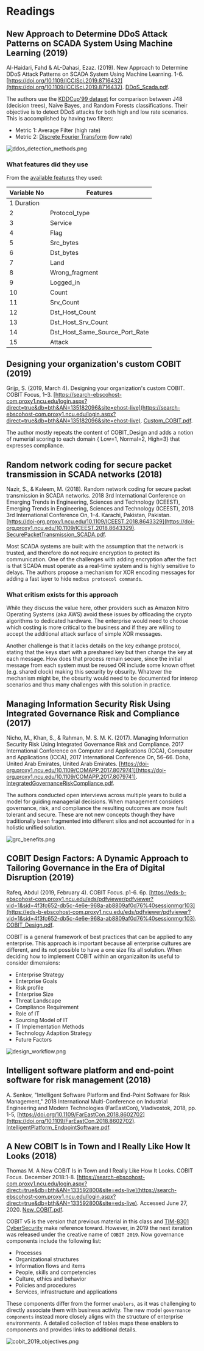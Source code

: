 # Readings

## New Approach to Determine DDoS Attack Patterns on SCADA System Using Machine Learning (2019)

Al-Haidari, Fahd & AL-Dahasi, Ezaz. (2019). New Approach to Determine DDoS Attack Patterns on SCADA System Using Machine Learning. 1-6. [https://doi.org/10.1109/ICCISci.2019.8716432](https://doi.org/10.1109/ICCISci.2019.8716432). [DDoS_Scada.pdf](DDoS_Scada.pdf).

The authors use the [KDDCup'99 dataset](http://kdd.ics.uci.edu/databases/kddcup99/kddcup99.html) for comparison between J48 (decision trees), Naive Bayes, and Random Forests classifications.  Their objective is to detect DDoS attacks for both high and low rate scenarios.  This is accomplished by having two filters:

- Metric 1: Average Filter (high rate)
- Metric 2: [Discrete Fourier Transform](https://en.wikipedia.org/wiki/Discrete_Fourier_transform) (low rate)

![ddos_detection_methods.png](ddos_detection_methods.png)

### What features did they use

From the [available features](http://kdd.ics.uci.edu/databases/kddcup99/kddcup.names) they used:

|Variable No| Features|
|-----------|---------|
|1 Duration|
|2 |Protocol_type|
|3 |Service|
|4 |Flag|
|5 |Src_bytes|
|6 |Dst_bytes|
|7 |Land|
|8 |Wrong_fragment|
|9 |Logged_in|
|10| Count|
|11| Srv_Count|
|12| Dst_Host_Count|
|13| Dst_Host_Srv_Count|
|14| Dst_Host_Same_Source_Port_Rate|
|15| Attack|

## Designing your organization's custom COBIT (2019)

Grijp, S. (2019, March 4). Designing your organization's custom COBIT. COBIT Focus, 1–3. [https://search-ebscohost-com.proxy1.ncu.edu/login.aspx?direct=true&db=bth&AN=135182096&site=ehost-live](https://search-ebscohost-com.proxy1.ncu.edu/login.aspx?direct=true&db=bth&AN=135182096&site=ehost-live). [Custom_COBIT.pdf](Custom_COBIT.pdf).

The author mostly repeats the content of COBIT_Design and adds a notion of numerial scoring to each domain { Low=1, Normal=2, High=3} that expresses compliance.

## Random network coding for secure packet transmission in SCADA networks (2018)

Nazir, S., & Kaleem, M. (2018). Random network coding for secure packet transmission in SCADA networks. 2018 3rd International Conference on Emerging Trends in Engineering, Sciences and Technology (ICEEST), Emerging Trends in Engineering, Sciences and Technology (ICEEST), 2018 3rd International Conference On, 1–4. Karachi, Pakistan, Pakistan. [https://doi-org.proxy1.ncu.edu/10.1109/ICEEST.2018.8643329](https://doi-org.proxy1.ncu.edu/10.1109/ICEEST.2018.8643329). [SecurePacketTransmission_SCADA.pdf](SecurePacketTransmission_SCADA.pdf).

Most SCADA systems are built with the assumption that the network is trusted, and therefore do not require encryption to protect its communication.  One of the challenges with adding encryption after the fact is that SCADA must operate as a real-time system and is highly sensitive to delays.  The authors propose a mechanism for XOR encoding messages for adding a fast layer to hide `modbus protoecol commands`.  

### What critism exists for this approach

While they discuss the value here, other providers such as Amazon Nitro Operating Systems (aka AWS) avoid these issues by offloading the crypto algorithms to dedicated hardware.  The enterprise would need to choose which costing is more critical to the business and if they are willing to accept the additional attack surface of simple XOR messages. 

Another challenge is that it lacks details on the key exhange protocol, stating that the keys start with a preshared key but then change the key at each message.  How does that process remain secure, since the initial message from each system must be reused OR include some known offset (e.g. shared clock) making this security by obsurity.  Whatever the mechanism might be, the obsurity would need to be documented for interop scenarios and thus many challenges with this solution in practice.

## Managing Information Security Risk Using Integrated Governance Risk and Compliance (2017)

Nicho, M., Khan, S., & Rahman, M. S. M. K. (2017). Managing Information Security Risk Using Integrated Governance Risk and Compliance. 2017 International Conference on Computer and Applications (ICCA), Computer and Applications (ICCA), 2017 International Conference On, 56–66. Doha, United Arab Emirates, United Arab Emirates. [https://doi-org.proxy1.ncu.edu/10.1109/COMAPP.2017.8079741](https://doi-org.proxy1.ncu.edu/10.1109/COMAPP.2017.8079741). [IntegratedGovernanceRiskCompliance.pdf](IntegratedGovernanceRiskCompliance.pdf).

The authors conducted open interviews across multiple years to build a model for guiding managerial decisions.  When management considers governance, risk, and compliance the resulting outcomes are more fault tolerant and secure.  These are not new concepts though they have traditionally been fragmented into different silos and not accounted for in a holistic unified solution. 

![grc_benefits.png](grc_benefits.png)

## COBIT Design Factors: A Dynamic Approach to Tailoring Governance in the Era of Digital Disruption (2019)

Rafeq, Abdul (2019, February 4). COBIT Focus. p1-6. 6p. [https://eds-b-ebscohost-com.proxy1.ncu.edu/eds/pdfviewer/pdfviewer?vid=1&sid=4f3fc652-db5c-4e6e-968a-ab8809af0d76%40sessionmgr103](https://eds-b-ebscohost-com.proxy1.ncu.edu/eds/pdfviewer/pdfviewer?vid=1&sid=4f3fc652-db5c-4e6e-968a-ab8809af0d76%40sessionmgr103).  [COBIT_Design.pdf](COBIT_Design.pdf).

COBIT is a general framework of best practices that can be applied to any enterprise.  This approach is important because all enterprise cultures are different, and its not possible to have a one size fits all solution.  When deciding how to implement COBIT within an organizaiton its useful to consider dimensions:

- Enterprise Strategy
- Enterprise Goals
- Risk profile
- Enterprise Size
- Threat Landscape
- Compliance Requirement
- Role of IT
- Sourcing Model of IT
- IT Implementation Methods
- Technology Adaption Strategy
- Future Factors

![design_workflow.png](design_workflow.png)

## Intelligent software platform and end-point software for risk management (2018)

A. Senkov, "Intelligent Software Platform and End-Point Software for Risk Management," 2018 International Multi-Conference on Industrial Engineering and Modern Technologies (FarEastCon), Vladivostok, 2018, pp. 1-5, [https://doi.org/10.1109/FarEastCon.2018.8602702](https://doi.org/10.1109/FarEastCon.2018.8602702). [IntelligentPlatform_EndpointSoftware.pdf](IntelligentPlatform_EndpointSoftware.pdf).

## A New COBIT Is in Town and I Really Like How It Looks (2018)

Thomas M. A New COBIT Is in Town and I Really Like How It Looks. COBIT Focus. December 2018:1-8. [https://search-ebscohost-com.proxy1.ncu.edu/login.aspx?direct=true&db=bth&AN=133592800&site=eds-live](https://search-ebscohost-com.proxy1.ncu.edu/login.aspx?direct=true&db=bth&AN=133592800&site=eds-live). Accessed June 27, 2020. [New_COBIT.pdf](New_COBIT.pdf).


COBIT v5 is the version that previous material in this class and [TIM-8301 CyberSecurity](https://github.com/dr-natetorious/TIM-8301-Principals_of_CyberSecurity) make reference toward.  However, in 2019 the next iteration was released under the creative name of `COBIT 2019`.  Now governance components include the following list:

- Processes
- Organizational structures
- Information flows and items
- People, skills and competencies
- Culture, ethics and behavior
- Policies and procedures
- Services, infrastructure and applications

These components differ from the former `enablers`, as it was challenging to directly associate them with business activity.  The new model `governance components` instead more closely aligns with the structure of enterprise environments.  A detailed collection of tables maps these enablers to components and provides links to additional details.

![cobit_2019_objectives.png](cobit_2019_objectives.png)
